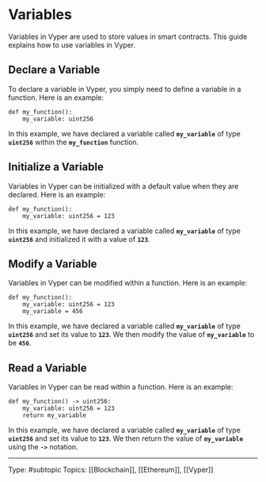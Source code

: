 # Variables

Variables in Vyper are used to store values in smart contracts. This guide explains how to use variables in Vyper.

## **Declare a Variable**

To declare a variable in Vyper, you simply need to define a variable in a function. Here is an example:

```
def my_function():
    my_variable: uint256
```

In this example, we have declared a variable called **`my_variable`** of type **`uint256`** within the **`my_function`** function.

## **Initialize a Variable**

Variables in Vyper can be initialized with a default value when they are declared. Here is an example:

```
def my_function():
    my_variable: uint256 = 123
```

In this example, we have declared a variable called **`my_variable`** of type **`uint256`** and initialized it with a value of **`123`**.

## **Modify a Variable**

Variables in Vyper can be modified within a function. Here is an example:

```
def my_function():
    my_variable: uint256 = 123
    my_variable = 456
```

In this example, we have declared a variable called **`my_variable`** of type **`uint256`** and set its value to **`123`**. We then modify the value of **`my_variable`** to be **`456`**.

## **Read a Variable**

Variables in Vyper can be read within a function. Here is an example:

```
def my_function() -> uint256:
    my_variable: uint256 = 123
    return my_variable
```

In this example, we have declared a variable called **`my_variable`** of type **`uint256`** and set its value to **`123`**. We then return the value of **`my_variable`** using the **`->`** notation.


___
Type: #subtopic 
Topics: [[Blockchain]], [[Ethereum]], [[Vyper]]

